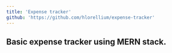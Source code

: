 ```yaml
---
title: 'Expense tracker'
github: 'https://github.com/hlorellium/expense-tracker'
---
```



## Basic expense tracker using MERN stack. 


